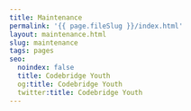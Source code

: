```yaml
---
title: Maintenance
permalink: '{{ page.fileSlug }}/index.html'
layout: maintenance.html
slug: maintenance
tags: pages
seo:
  noindex: false
  title: Codebridge Youth
  og:title: Codebridge Youth
  twitter:title: Codebridge Youth
---
```



